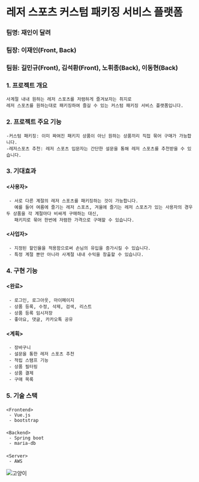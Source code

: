 #   <Linkivity> 레저 스포츠 커스텀 패키징 서비스 플랫폼  

###  팀명: 재인이 달려
###  팀장: 이재인(Front, Back)
###  팀원: 길민규(Front), 김석환(Front), 노휘종(Back), 이동현(Back)  
  
### 1. 프로젝트 개요  
    사계절 내내 원하는 레저 스포츠를 저렴하게 즐겨보자는 취지로
    레저 스포츠를 원하는대로 패키징하여 즐길 수 있는 커스텀 패키징 서비스 플랫폼입니다.

### 2. 프로젝트 주요 기능  
    -커스텀 패키징: 이미 짜여진 패키지 상품이 아닌 원하는 상품끼리 직접 묶어 구매가 가능합니다.
    -레저스포츠 추천: 레저 스포츠 입문자는 간단한 설문을 통해 레저 스포츠를 추천받을 수 있습니다.

### 3. 기대효과  
####    <사용자>  
     - 서로 다른 계절의 레저 스포츠를 패키징하는 것이 가능합니다.
       예를 들어 여름에 즐기는 레저 스포츠, 겨울에 즐기는 레저 스포츠가 있는 사용자의 경우 두 상품을 각 계절마다 비싸게 구매하는 대신,
       패키지로 묶어 한번에 저렴한 가격으로 구매할 수 있습니다.
####    <사업자>  
     - 지정된 할인율을 적용함으로써 손님의 유입을 증가시킬 수 있습니다.
     - 특정 계절 뿐만 아니라 사계절 내내 수익을 창출할 수 있습니다.

### 4. 구현 기능  
####    <완료>  
     - 로그인, 로그아웃, 마이페이지
     - 상품 등록, 수정, 삭제, 검색, 리스트
     - 상품 등록 임시저장
     - 좋아요, 댓글, 카카오톡 공유
    
####    <계획>  
     - 장바구니
     - 설문을 통한 레저 스포츠 추천
     - 적립 스탬프 기능
     - 상품 필터링
     - 상품 결제
     - 구매 목록

     
### 5. 기술 스택  
####    
    <Frontend>  
     - Vue.js
     - bootstrap
     
####    
    <Backend>  
     - Spring boot
     - maria-db
     
####    
    <Server>  
     - AWS
![고양이](/uploads/b41a346d553e3be374b4e1a82a94d3dc/고양이.png)

